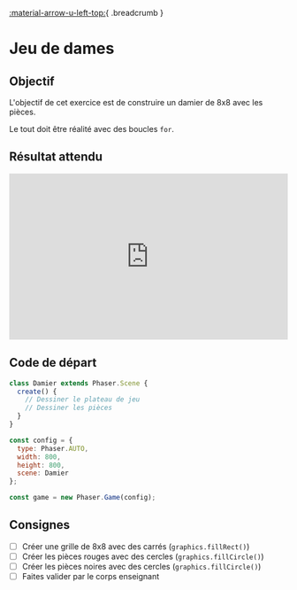 [:material-arrow-u-left-top:](../phaser-objects.md){ .breadcrumb }

# Jeu de dames

## Objectif

L'objectif de cet exercice est de construire un damier de 8x8 avec les pièces.

Le tout doit être réalité avec des boucles `for`.

## Résultat attendu

<iframe class="aspect-1-1" height="300" style="width: 100%;" scrolling="no" title="Phaser - Dame" src="https://codepen.io/tim-momo/embed/qBzJoZy/f5ac0f7177e5fce43acc52e6261fad86?default-tab=result&theme-id=50173" frameborder="no" loading="lazy" allowtransparency="true" allowfullscreen="true">
  See the Pen <a href="https://codepen.io/tim-momo/pen/qBzJoZy/f5ac0f7177e5fce43acc52e6261fad86">
  Phaser - Dame</a> by TIM Montmorency (<a href="https://codepen.io/tim-momo">@tim-momo</a>)
  on <a href="https://codepen.io">CodePen</a>.
</iframe>

## Code de départ

```js
class Damier extends Phaser.Scene {
  create() {
    // Dessiner le plateau de jeu
    // Dessiner les pièces
  }
}

const config = {
  type: Phaser.AUTO,
  width: 800,
  height: 800,
  scene: Damier
};

const game = new Phaser.Game(config);
```

## Consignes

- [ ] Créer une grille de 8x8 avec des carrés (`graphics.fillRect()`)
- [ ] Créer les pièces rouges avec des cercles (`graphics.fillCircle()`)
- [ ] Créer les pièces noires avec des cercles (`graphics.fillCircle()`)
- [ ] Faites valider par le corps enseignant

